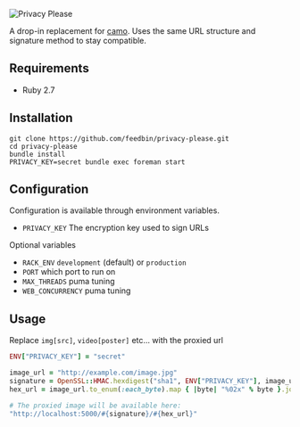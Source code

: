 ![Privacy Please](https://user-images.githubusercontent.com/133809/113089640-ed792f80-919c-11eb-931d-d36245568282.png)

A drop-in replacement for [camo](https://github.com/atmos/camo). Uses the same URL structure and signature method to stay compatible.

## Requirements

- Ruby 2.7

## Installation

```
git clone https://github.com/feedbin/privacy-please.git
cd privacy-please
bundle install
PRIVACY_KEY=secret bundle exec foreman start
```

## Configuration

Configuration is available through environment variables.

- `PRIVACY_KEY` The encryption key used to sign URLs

Optional variables

- `RACK_ENV` `development` (default) or `production`
- `PORT` which port to run on
- `MAX_THREADS` puma tuning
- `WEB_CONCURRENCY` puma tuning

## Usage

Replace `img[src]`, `video[poster]` etc… with the proxied url

```ruby
ENV["PRIVACY_KEY"] = "secret"

image_url = "http://example.com/image.jpg"
signature = OpenSSL::HMAC.hexdigest("sha1", ENV["PRIVACY_KEY"], image_url)
hex_url = image_url.to_enum(:each_byte).map { |byte| "%02x" % byte }.join

# The proxied image will be available here:
"http://localhost:5000/#{signature}/#{hex_url}"
```
